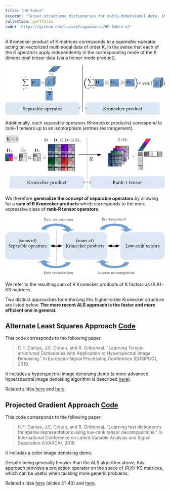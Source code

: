 ```yaml
---
title: "HO-SuKro"
excerpt: "Tensor-structured dictionaries for multi-dimensional data. (MATLAB)<br/><img src='/images/500x300.png'>"
collection: portfolio
code: 'https://github.com/cassiofragadantas/HO-SuKro-v2'
---
```


A Kronecker product of K matrices corresponds to a *separable* operator acting on vectorized multimodal data of order K, 
in the sense that each of the K operators apply independently in the corresponding mode of the K dimensional tensor data (via a tensor mode product).

<img src='/images/portfolio/2018_HO-SuKro1.png'>

Additionally, such separable operators (Kronecker products) correspond to rank-1 tensors up to an isomorphism (entries rearrangement).

<img src='/images/portfolio/2018_HO-SuKro2.png'>

We therefore **generalize the concept of separable operators** by allowing for a **sum of R Kronecker products** which corresponds to the more expressive class of **rank-R tensor operators**.

<img src='/images/portfolio/2018_HO-SuKro3.png'>

We refer to the resulting sum of R Kronecker products of K factors as (R,K)-KS matrices.

Two distinct approaches for enforcing this higher-order Kronecker structure are listed below.
**The more recent ALS approach is the faster and more efficient one in general**.

## Alternate Least Squares Approach <a href="https://github.com/cassiofragadantas/HO-SuKro-v2"><span><i class="fas fa-fw fa-file-code"></i> </span>Code</a>

This code corresponds to the following paper:

> C.F. Dantas, J.E. Cohen, and R. Gribonval. "Learning Tensor-structured Dictionaries with Application to Hyperspectral Image Denoising." In European Signal Processing Conference (EUSIPCO), 2019.

It includes a hyperspectral image denoising demo (a more advanced hyperspectral image denoising algorithm is described [here](/portfolio/4_HSI_denoising)).

Related slides [here](https://www.dropbox.com/sh/5f1qnrk3gu9asg6/AABv5uZ5lasmcnLASuGwpVM4a?preview=2019_HO-SuKro_EUSIPCO.pdf) and [here](https://www.dropbox.com/sh/5f1qnrk3gu9asg6/AABv5uZ5lasmcnLASuGwpVM4a?preview=2019_HO-SuKro_GdR-ISIS.pdf).


## Projected Gradient Approach <a href="https://github.com/cassiofragadantas/HO-SuKro"><span><i class="fas fa-fw fa-file-code"></i> </span>Code</a>

This code corresponds to the following paper:

> C.F. Dantas, J.E. Cohen, and R. Gribonval. "Learning fast dictionaries for sparse representations using low-rank tensor decompositions." In International Conference on Latent Variable Analysis and Signal Separation (LVA/ICA), 2018. 

It includes a color image denoising demo.

Despite being generally heavier than the ALS algorithm above, this approach provides a projection operator on the space of (R,K)-KS matrices, which can be useful when tackling more generic problems.

Related slides [here](https://www.dropbox.com/sh/5f1qnrk3gu9asg6/AABv5uZ5lasmcnLASuGwpVM4a?preview=2019_PhD_Thesis_Defense.pdf) (slides 31-40) and [here](https://www.dropbox.com/sh/5f1qnrk3gu9asg6/AABv5uZ5lasmcnLASuGwpVM4a?preview=2018_HO-SuKro_LVA-ICA_byJeremy.pdf).

